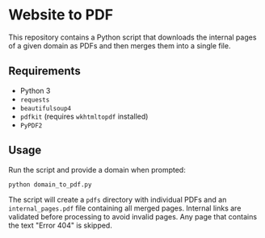 # Website to PDF

This repository contains a Python script that downloads the internal pages of a given domain as PDFs and then merges them into a single file.

## Requirements
- Python 3
- `requests`
- `beautifulsoup4`
- `pdfkit` (requires `wkhtmltopdf` installed)
- `PyPDF2`

## Usage

Run the script and provide a domain when prompted:

```bash
python domain_to_pdf.py
```

The script will create a `pdfs` directory with individual PDFs and an `internal_pages.pdf` file containing all merged pages.
Internal links are validated before processing to avoid invalid pages. Any page that contains the text "Error 404" is skipped.

